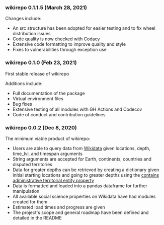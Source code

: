 ### wikirepo 0.1.1.5 (March 28, 2021)

Changes include:

- An src structure has been adopted for easier testing and to fix wheel distribution issues
- Code quality is now checked with Codacy
- Extensive code formatting to improve quality and style
- Fixes to vulnerabilities through exception use

### wikirepo 0.1.0 (Feb 23, 2021)

First stable release of wikirepo

Additions include:

- Full documentation of the package
- Virtual environment files
- Bug fixes
- Extensive testing of all modules with GH Actions and Codecov
- Code of conduct and contribution guidelines

### wikirepo 0.0.2 (Dec 8, 2020)

The minimum viable product of wikirepo:

- Users are able to query data from [Wikidata](https://www.wikidata.org/wiki/Wikidata:Main_Page) given locations, depth, time_lvl, and timespan arguments
- String arguments are accepted for Earth, continents, countries and disputed territories
- Data for greater depths can be retrieved by creating a dictionary given initial starting locations and going to greater depths using the [contains administrative territorial entity property](https://www.wikidata.org/wiki/Property:P150)
- Data is formatted and loaded into a pandas dataframe for further manipulation
- All available social science properties on Wikidata have had modules created for them
- Estimated load times and progress are given
- The project's scope and general roadmap have been defined and detailed in the README
